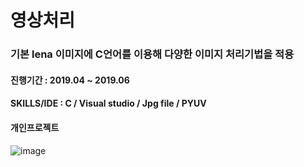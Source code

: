 # 영상처리
### 기본 lena 이미지에 C언어를 이용해 다양한 이미지 처리기법을 적용
#### 진행기간 : 2019.04 ~ 2019.06
#### SKILLS/IDE : C / Visual studio / Jpg file / PYUV
#### 개인프로젝트  
  

![image](https://user-images.githubusercontent.com/56243414/204871357-0d6c43e5-2e2d-436d-a824-7ef0495611b9.png)
